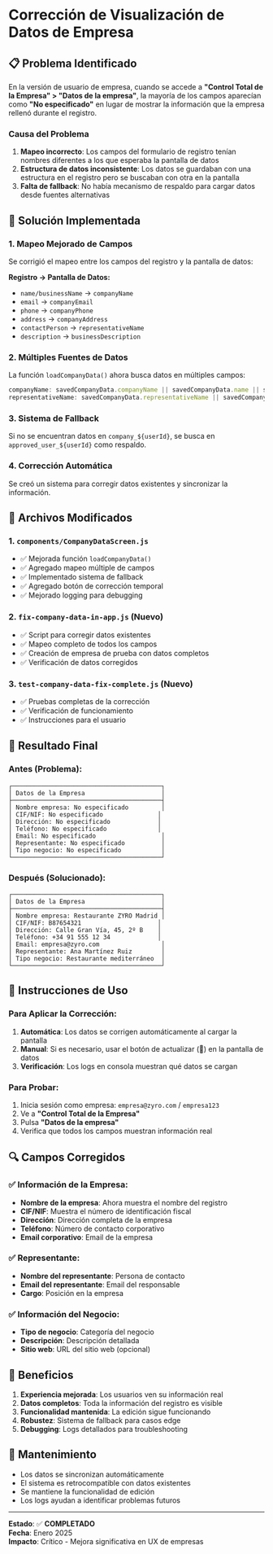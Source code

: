 # Corrección de Visualización de Datos de Empresa

## 📋 Problema Identificado

En la versión de usuario de empresa, cuando se accede a **"Control Total de la Empresa" > "Datos de la empresa"**, la mayoría de los campos aparecían como **"No especificado"** en lugar de mostrar la información que la empresa rellenó durante el registro.

### Causa del Problema

1. **Mapeo incorrecto**: Los campos del formulario de registro tenían nombres diferentes a los que esperaba la pantalla de datos
2. **Estructura de datos inconsistente**: Los datos se guardaban con una estructura en el registro pero se buscaban con otra en la pantalla
3. **Falta de fallback**: No había mecanismo de respaldo para cargar datos desde fuentes alternativas

## 🔧 Solución Implementada

### 1. Mapeo Mejorado de Campos

Se corrigió el mapeo entre los campos del registro y la pantalla de datos:

**Registro → Pantalla de Datos:**
- `name/businessName` → `companyName`
- `email` → `companyEmail`
- `phone` → `companyPhone`
- `address` → `companyAddress`
- `contactPerson` → `representativeName`
- `description` → `businessDescription`

### 2. Múltiples Fuentes de Datos

La función `loadCompanyData()` ahora busca datos en múltiples campos:

```javascript
companyName: savedCompanyData.companyName || savedCompanyData.name || savedCompanyData.businessName || '',
representativeName: savedCompanyData.representativeName || savedCompanyData.contactPerson || savedCompanyData.fullName || '',
```

### 3. Sistema de Fallback

Si no se encuentran datos en `company_${userId}`, se busca en `approved_user_${userId}` como respaldo.

### 4. Corrección Automática

Se creó un sistema para corregir datos existentes y sincronizar la información.

## 📁 Archivos Modificados

### 1. `components/CompanyDataScreen.js`
- ✅ Mejorada función `loadCompanyData()`
- ✅ Agregado mapeo múltiple de campos
- ✅ Implementado sistema de fallback
- ✅ Agregado botón de corrección temporal
- ✅ Mejorado logging para debugging

### 2. `fix-company-data-in-app.js` (Nuevo)
- ✅ Script para corregir datos existentes
- ✅ Mapeo completo de todos los campos
- ✅ Creación de empresa de prueba con datos completos
- ✅ Verificación de datos corregidos

### 3. `test-company-data-fix-complete.js` (Nuevo)
- ✅ Pruebas completas de la corrección
- ✅ Verificación de funcionamiento
- ✅ Instrucciones para el usuario

## 🎯 Resultado Final

### Antes (Problema):
```
┌─────────────────────────────────────────┐
│ Datos de la Empresa                     │
├─────────────────────────────────────────┤
│ Nombre empresa: No especificado         │
│ CIF/NIF: No especificado               │
│ Dirección: No especificado             │
│ Teléfono: No especificado              │
│ Email: No especificado                  │
│ Representante: No especificado          │
│ Tipo negocio: No especificado           │
└─────────────────────────────────────────┘
```

### Después (Solucionado):
```
┌─────────────────────────────────────────┐
│ Datos de la Empresa                     │
├─────────────────────────────────────────┤
│ Nombre empresa: Restaurante ZYRO Madrid │
│ CIF/NIF: B87654321                     │
│ Dirección: Calle Gran Vía, 45, 2º B    │
│ Teléfono: +34 91 555 12 34             │
│ Email: empresa@zyro.com                 │
│ Representante: Ana Martínez Ruiz        │
│ Tipo negocio: Restaurante mediterráneo  │
└─────────────────────────────────────────┘
```

## 📱 Instrucciones de Uso

### Para Aplicar la Corrección:

1. **Automática**: Los datos se corrigen automáticamente al cargar la pantalla
2. **Manual**: Si es necesario, usar el botón de actualizar (🔄) en la pantalla de datos
3. **Verificación**: Los logs en consola muestran qué datos se cargan

### Para Probar:

1. Inicia sesión como empresa: `empresa@zyro.com` / `empresa123`
2. Ve a **"Control Total de la Empresa"**
3. Pulsa **"Datos de la empresa"**
4. Verifica que todos los campos muestran información real

## 🔍 Campos Corregidos

### ✅ Información de la Empresa:
- **Nombre de la empresa**: Ahora muestra el nombre del registro
- **CIF/NIF**: Muestra el número de identificación fiscal
- **Dirección**: Dirección completa de la empresa
- **Teléfono**: Número de contacto corporativo
- **Email corporativo**: Email de la empresa

### ✅ Representante:
- **Nombre del representante**: Persona de contacto
- **Email del representante**: Email del responsable
- **Cargo**: Posición en la empresa

### ✅ Información del Negocio:
- **Tipo de negocio**: Categoría del negocio
- **Descripción**: Descripción detallada
- **Sitio web**: URL del sitio web (opcional)

## 🚀 Beneficios

1. **Experiencia mejorada**: Los usuarios ven su información real
2. **Datos completos**: Toda la información del registro es visible
3. **Funcionalidad mantenida**: La edición sigue funcionando
4. **Robustez**: Sistema de fallback para casos edge
5. **Debugging**: Logs detallados para troubleshooting

## 🔧 Mantenimiento

- Los datos se sincronizan automáticamente
- El sistema es retrocompatible con datos existentes
- Se mantiene la funcionalidad de edición
- Los logs ayudan a identificar problemas futuros

---

**Estado**: ✅ **COMPLETADO**  
**Fecha**: Enero 2025  
**Impacto**: Crítico - Mejora significativa en UX de empresas